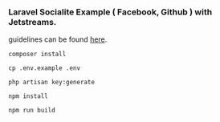 ### Laravel Socialite Example ( Facebook, Github ) with Jetstreams.

guidelines can be found [here](https://script-jungle.com/facebook-github-login-implementation-with-laravel-socialite).

```shell
composer install
```

```shell
cp .env.example .env
```

```shell
php artisan key:generate
```

```shell
npm install
```

```shell
npm run build
```
